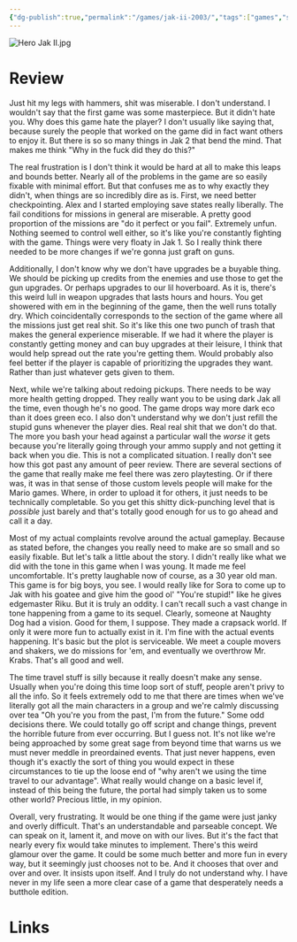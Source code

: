 ```yaml
---
{"dg-publish":true,"permalink":"/games/jak-ii-2003/","tags":["games","streamed"],"created":"2024-11-10","updated":"2025-09-04"}
---
```



![Hero Jak II.jpg](/img/user/Attachments/Hero%20Jak%20II.jpg)

# Review

Just hit my legs with hammers, shit was miserable. I don't understand. I wouldn't say that the first game was some masterpiece. But it didn't hate you. Why does this game hate the player? I don't usually like saying that, because surely the people that worked on the game did in fact want others to enjoy it. But there is so so many things in Jak 2 that bend the mind. That makes me think "Why in the fuck did they do this?"

The real frustration is I don't think it would be hard at all to make this leaps and bounds better. Nearly all of the problems in the game are so easily fixable with minimal effort. But that confuses me as to why exactly they didn't, when things are so incredibly dire as is. First, we need better checkpointing. Alex and I started employing save states really liberally. The fail conditions for missions in general are miserable. A pretty good proportion of the missions are "do it perfect or you fail". Extremely unfun. Nothing seemed to control well either, so it's like you're constantly fighting with the game. Things were very floaty in Jak 1. So I really think there needed to be more changes if we're gonna just graft on guns.

Additionally, I don't know why we don't have upgrades be a buyable thing. We should be picking up credits from the enemies and use those to get the gun upgrades. Or perhaps upgrades to our lil hoverboard. As it is, there's this weird lull in weapon upgrades that lasts hours and hours. You get showered with em in the beginning of the game, then the well runs totally dry. Which coincidentally corresponds to the section of the game where all the missions just get real shit. So it's like this one two punch of trash that makes the general experience miserable. If we had it where the player is constantly getting money and can buy upgrades at their leisure, I think that would help spread out the rate you're getting them. Would probably also feel better if the player is capable of prioritizing the upgrades they want. Rather than just whatever gets given to them.

Next, while we're talking about redoing pickups. There needs to be way more health getting dropped. They really want you to be using dark Jak all the time, even though he's no good. The game drops way more dark eco than it does green eco. I also don't understand why we don't just refill the stupid guns whenever the player dies. Real real shit that we don't do that. The more you bash your head against a particular wall the *worse* it gets because you're literally going through your ammo supply and not getting it back when you die. This is not a complicated situation. I really don't see how this got past any amount of peer review. There are several sections of the game that really make me feel there was zero playtesting. Or if there was, it was in that sense of those custom levels people will make for the Mario games. Where, in order to upload it for others, it just needs to be technically completable. So you get this shitty dick-punching level that is *possible* just barely and that's totally good enough for us to go ahead and call it a day.

Most of my actual complaints revolve around the actual gameplay. Because as stated before, the changes you really need to make are so small and so easily fixable. But let's talk a little about the story. I didn't really like what we did with the tone in this game when I was young. It made me feel uncomfortable. It's pretty laughable now of course, as a 30 year old man. This game is for big boys, you see. I would really like for Sora to come up to Jak with his goatee and give him the good ol' "You're stupid!" like he gives edgemaster Riku. But it is truly an oddity. I can't recall such a vast change in tone happening from a game to its sequel. Clearly, someone at Naughty Dog had a vision. Good for them, I suppose. They made a crapsack world. If only it were more fun to actually exist in it. I'm fine with the actual events happening. It's basic but the plot is serviceable. We meet a couple movers and shakers, we do missions for 'em, and eventually we overthrow Mr. Krabs. That's all good and well.

The time travel stuff is silly because it really doesn't make any sense. Usually when you're doing this time loop sort of stuff, people aren't privy to all the info. So it feels extremely odd to me that there are times when we've literally got all the main characters in a group and we're calmly discussing over tea "Oh you're you from the past, I'm from the future." Some odd decisions there. We could totally go off script and change things, prevent the horrible future from ever occurring. But I guess not. It's not like we're being approached by some great sage from beyond time that warns us we must never meddle in preordained events. That just never happens, even though it's exactly the sort of thing you would expect in these circumstances to tie up the loose end of "why aren't we using the time travel to our advantage". What really would change on a basic level if, instead of this being the future, the portal had simply taken us to some other world? Precious little, in my opinion.

Overall, very frustrating. It would be one thing if the game were just janky and overly difficult. That's an understandable and parseable concept. We can speak on it, lament it, and move on with our lives. But it's the fact that nearly every fix would take minutes to implement. There's this weird glamour over the game. It could be some much better and more fun in every way, but it seemingly just chooses not to be. And it chooses that over and over and over. It insists upon itself. And I truly do not understand why. I have never in my life seen a more clear case of a game that desperately needs a butthole edition.

# Links
